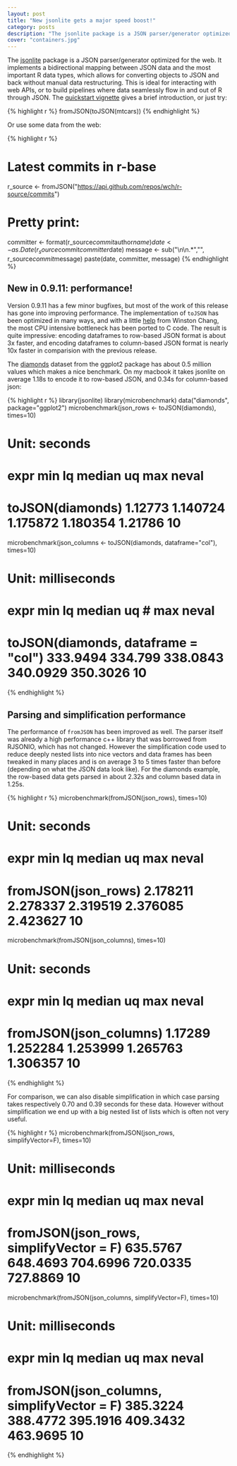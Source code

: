 ```yaml
---
layout: post
title: "New jsonlite gets a major speed boost!"
category: posts
description: "The jsonlite package is a JSON parser/generator optimized for the web. It implements a bidirectional mapping between JSON data and the most important R data types, which allows for converting objects to JSON and back without the need for any manual data restructuring."
cover: "containers.jpg"
---
```


The [jsonlite](http://cran.r-project.org/web/packages/jsonlite/) package is a JSON parser/generator optimized for the web. It implements a bidirectional mapping between JSON data and the most important R data types, which allows for converting objects to JSON and back without manual data restructuring. This is ideal for interacting with web APIs, or to build pipelines where data seamlessly flow in and out of R through JSON. The [quickstart vignette](http://cran.r-project.org/web/packages/jsonlite/vignettes/json-aaquickstart.html) gives a brief introduction, or just try:

{% highlight r %}
fromJSON(toJSON(mtcars))
{% endhighlight %}

Or use some data from the web:

{% highlight r %}
# Latest commits in r-base
r_source <- fromJSON("https://api.github.com/repos/wch/r-source/commits")

# Pretty print:
committer <- format(r_source$commit$author$name)
date <- as.Date(r_source$commit$committer$date)
message <- sub("\n\n.*","", r_source$commit$message)
paste(date, committer, message)
{% endhighlight %}

## New in 0.9.11: performance!

Version 0.9.11 has a few minor bugfixes, but most of the work of this release has gone into improving performance. The implementation of `toJSON` has been optimized in many ways, and with a little [help](http://stackoverflow.com/questions/25609174/fast-escaping-deparsing-of-character-vectors-in-r) from Winston Chang, the most CPU intensive bottleneck has been ported to C code. The result is quite impressive: encoding dataframes to row-based JSON format is about 3x faster, and encoding dataframes to column-based JSON format is nearly 10x faster in comparision with the previous release.

The [diamonds](https://demo.ocpu.io/ggplot2/data/diamonds) dataset from the ggplot2 package has about 0.5 million values which makes a nice benchmark. On my macbook it takes jsonlite on average 1.18s to encode it to row-based JSON, and 0.34s for column-based json:

{% highlight r %}
library(jsonlite)
library(microbenchmark)
data("diamonds", package="ggplot2")
microbenchmark(json_rows <- toJSON(diamonds), times=10)
# Unit: seconds
#              expr     min       lq   median       uq     max neval
#  toJSON(diamonds) 1.12773 1.140724 1.175872 1.180354 1.21786    10

microbenchmark(json_columns <- toJSON(diamonds, dataframe="col"), times=10)
# Unit: milliseconds
#                                 expr      min      lq   median       uq      # max neval
#  toJSON(diamonds, dataframe = "col") 333.9494 334.799 338.0843 340.0929 350.3026    10
{% endhighlight %}

## Parsing and simplification performance

The performance of `fromJSON` has been improved as well. The parser itself was already a high performance c++ library that was borrowed from RJSONIO, which has not changed. However the simplification code used to reduce deeply nested lists into nice vectors and data frames has been tweaked in many places and is on average 3 to 5 times faster than before (depending on what the JSON data look like). For the diamonds example, the row-based data gets parsed in about 2.32s and column based data in 1.25s.

{% highlight r %}
microbenchmark(fromJSON(json_rows), times=10)
# Unit: seconds
#                 expr      min       lq   median       uq      max neval
#  fromJSON(json_rows) 2.178211 2.278337 2.319519 2.376085 2.423627    10

microbenchmark(fromJSON(json_columns), times=10)
# Unit: seconds
#                    expr     min       lq   median       uq      max neval
#  fromJSON(json_columns) 1.17289 1.252284 1.253999 1.265763 1.306357    10
{% endhighlight %}

For comparison, we can also disable simplification in which case parsing takes respectively 0.70 and 0.39 seconds for these data. However without simplification we end up with a big nested list of lists which is often not very useful.

{% highlight r %}
microbenchmark(fromJSON(json_rows, simplifyVector=F), times=10)
# Unit: milliseconds
#                                     expr      min       lq   median       uq      max neval
#  fromJSON(json_rows, simplifyVector = F) 635.5767 648.4693 704.6996 720.0335 727.8869    10

microbenchmark(fromJSON(json_columns, simplifyVector=F), times=10)
# Unit: milliseconds
#                                        expr      min       lq   median       uq      max neval
#  fromJSON(json_columns, simplifyVector = F) 385.3224 388.4772 395.1916 409.3432 463.9695    10
{% endhighlight %}